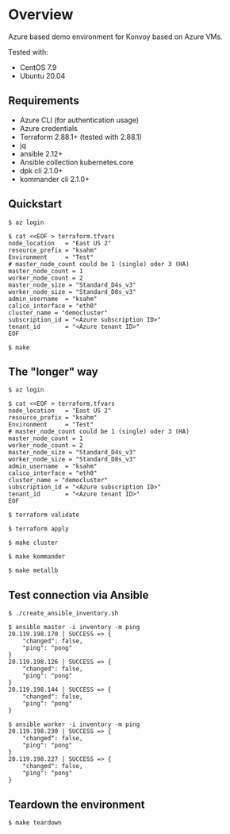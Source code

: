 # Overview

Azure based demo environment for Konvoy based on Azure VMs.

Tested with:
- CentOS 7.9
- Ubuntu 20.04

## Requirements
- Azure CLI (for authentication usage)
- Azure credentials
- Terraform 2.88.1+ (tested with 2.88.1)
- jq
- ansible 2.12+
- Ansible collection kubernetes.core
- dpk cli 2.1.0+
- kommander cli 2.1.0+

## Quickstart
````
$ az login

$ cat <<EOF > terraform.tfvars
node_location   = "East US 2"
resource_prefix = "ksahm"
Environment     = "Test"
# master_node_count could be 1 (single) oder 3 (HA)
master_node_count = 1
worker_node_count = 2
master_node_size = "Standard_D4s_v3"
worker_node_size = "Standard_D8s_v3"
admin_username  = "ksahm"
calico_interface = "eth0"
cluster_name = "democluster"
subscription_id = "<Azure subscription ID>"
tenant_id       = "<Azure tenant ID>"
EOF

$ make
````

## The "longer" way
````
$ az login

$ cat <<EOF > terraform.tfvars
node_location   = "East US 2"
resource_prefix = "ksahm"
Environment     = "Test"
# master_node_count could be 1 (single) oder 3 (HA)
master_node_count = 1
worker_node_count = 2
master_node_size = "Standard_D4s_v3"
worker_node_size = "Standard_D8s_v3"
admin_username  = "ksahm"
calico_interface = "eth0"
cluster_name = "democluster"
subscription_id = "<Azure subscription ID>"
tenant_id       = "<Azure tenant ID>"
EOF

$ terraform validate

$ terraform apply

$ make cluster

$ make kommander

$ make metallb
````

## Test connection via Ansible
````
$ ./create_ansible_inventory.sh

$ ansible master -i inventory -m ping
20.119.198.170 | SUCCESS => {
    "changed": false,
    "ping": "pong"
}
20.119.198.126 | SUCCESS => {
    "changed": false,
    "ping": "pong"
}
20.119.198.144 | SUCCESS => {
    "changed": false,
    "ping": "pong"
}

$ ansible worker -i inventory -m ping
20.119.198.230 | SUCCESS => {
    "changed": false,
    "ping": "pong"
}
20.119.198.227 | SUCCESS => {
    "changed": false,
    "ping": "pong"
}
````

## Teardown the environment
````
$ make teardown
````